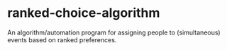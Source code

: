 # ranked-choice-algorithm
An algorithm/automation program for assigning people to (simultaneous) events based on ranked preferences.
